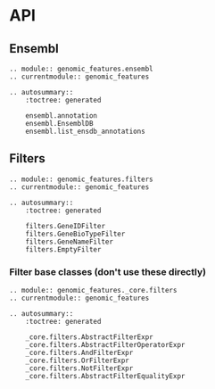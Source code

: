 # API

## Ensembl

```{eval-rst}
.. module:: genomic_features.ensembl
.. currentmodule:: genomic_features

.. autosummary::
    :toctree: generated

    ensembl.annotation
    ensembl.EnsemblDB
    ensembl.list_ensdb_annotations
```

## Filters

```{eval-rst}
.. module:: genomic_features.filters
.. currentmodule:: genomic_features

.. autosummary::
    :toctree: generated

    filters.GeneIDFilter
    filters.GeneBioTypeFilter
    filters.GeneNameFilter
    filters.EmptyFilter
```

### Filter base classes (don't use these directly)

```{eval-rst}
.. module:: genomic_features._core.filters
.. currentmodule:: genomic_features

.. autosummary::
    :toctree: generated

    _core.filters.AbstractFilterExpr
    _core.filters.AbstractFilterOperatorExpr
    _core.filters.AndFilterExpr
    _core.filters.OrFilterExpr
    _core.filters.NotFilterExpr
    _core.filters.AbstractFilterEqualityExpr
```
